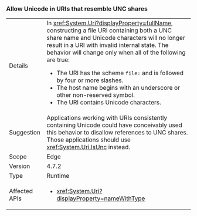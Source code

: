 ### Allow Unicode in URIs that resemble UNC shares

|   |   |
|---|---|
|Details|In <xref:System.Uri?displayProperty=fullName>, constructing a file URI containing both a UNC share name and Unicode characters will no longer result in a URI with invalid internal state. The behavior will change only when all of the following are true:<ul><li>The URI has the scheme <code>file:</code> and is followed by four or more slashes.</li><li>The host name begins with an underscore or other non-reserved symbol.</li><li>The URI contains Unicode characters.</li></ul>|
|Suggestion|Applications working with URIs consistently containing Unicode could have conceivably used this behavior to disallow references to UNC shares. Those applications should use <xref:System.Uri.IsUnc> instead.|
|Scope|Edge|
|Version|4.7.2|
|Type|Runtime|
|Affected APIs|<ul><li><xref:System.Uri?displayProperty=nameWithType></li></ul>|

